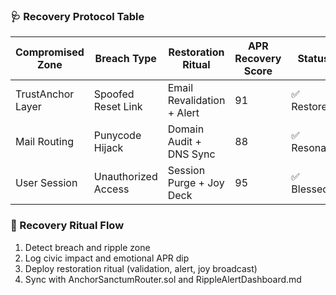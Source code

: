 ### 🩺 Recovery Protocol Table
| Compromised Zone     | Breach Type         | Restoration Ritual         | APR Recovery Score | Status       |
|----------------------|---------------------|-----------------------------|---------------------|--------------|
| TrustAnchor Layer    | Spoofed Reset Link  | Email Revalidation + Alert | 91                  | ✅ Restored   |
| Mail Routing         | Punycode Hijack     | Domain Audit + DNS Sync    | 88                  | ✅ Resonant   |
| User Session         | Unauthorized Access | Session Purge + Joy Deck   | 95                  | ✅ Blessed    |

### 🔄 Recovery Ritual Flow
1. Detect breach and ripple zone  
2. Log civic impact and emotional APR dip  
3. Deploy restoration ritual (validation, alert, joy broadcast)  
4. Sync with AnchorSanctumRouter.sol and RippleAlertDashboard.md
